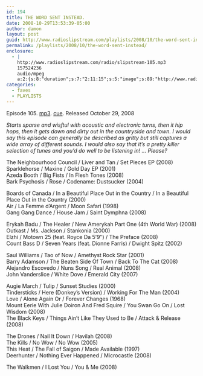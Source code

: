 ```yaml
---
id: 194
title: THE WORD SENT INSTEAD.
date: 2008-10-29T13:53:39-05:00
author: damon
layout: post
guid: http://www.radioslipstream.com/playlists/2008/10/the-word-sent-instead/
permalink: /playlists/2008/10/the-word-sent-instead/
enclosure:
  - |
    http://www.radioslipstream.com/radio/slipstream-105.mp3
    157524236
    audio/mpeg
    a:2:{s:8:"duration";s:7:"2:11:15";s:5:"image";s:89:"http://www.radioslipstream.com/wp/wp-content/plugins/podpress//images/vpreview_center.png";}
categories:
  - faves
  - PLAYLISTS
---
```

Episode 105. [mp3](/radio/slipstream-105.mp3). [cue](/radio/slipstream-105.cue). Released October 29, 2008

_Starts sparse and wisftul with acoustic and electronic turns, then it hip hops, then it gets down and dirty out in the countryside and town. I would say this episode can generally be described as gritty but still captures a wide array of different sounds. I would also say that it’s a pretty killer selection of tunes and you’d do well to be listening in! &#8230; Please?_

The Neighbourhood Council / Liver and Tan / Set Pieces EP (2008)  
Sparklehorse / Maxine / Gold Day EP (2001)  
Azeda Booth / Big Fists / In Flesh Tones (2008)  
Bark Psychosis / Rose / Codename: Dustsucker (2004)

Boards of Canada / In a Beautiful Place Out in the Country / In a Beautiful Place Out in the Country (2000)  
Air / La Femme d’Argent / Moon Safari (1998)  
Gang Gang Dance / House Jam / Saint Dymphna (2008)

Erykah Badu / The Healer / New Amerykah Part One (4th World War) (2008)  
Outkast / Ms. Jackson / Stankonia (2000)  
Elzhi / Motown 25 (feat. Royce Da 5’9&#8243;) / The Preface (2008)  
Count Bass D / Seven Years (feat. Dionne Farris) / Dwight Spitz (2002)

Saul Williams / Tao of Now / Amethyst Rock Star (2001)  
Barry Adamson / The Beaten Side Of Town / Back To The Cat (2008)  
Alejandro Escovedo / Nuns Song / Real Animal (2008)  
John Vanderslice / White Dove / Emerald City (2007)

Augie March / Tulip / Sunset Studies (2000)  
Tindersticks / Here (Donkey’s Version) / Working For The Man (2004)  
Love / Alone Again Or / Forever Changes (1968)  
Mount Eerie With Julie Doiron And Fred Squire / You Swan Go On / Lost Wisdom (2008)  
The Black Keys / Things Ain’t Like They Used to Be / Attack & Release (2008)

The Drones / Nail It Down / Havilah (2008)  
The Kills / No Wow / No Wow (2005)  
This Heat / The Fall of Saigon / Made Available (1997)  
Deerhunter / Nothing Ever Happened / Microcastle (2008)

The Walkmen / I Lost You / You & Me (2008)